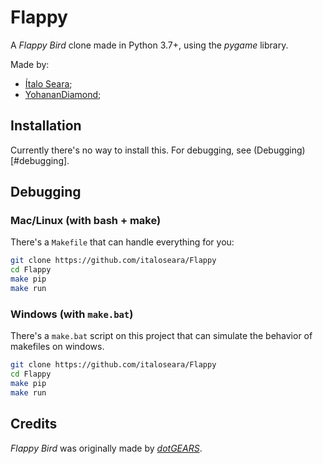 # Flappy

A *Flappy Bird* clone made in Python 3.7+, using the *pygame* library.

Made by:

* [Ítalo Seara](https://github.com/italoseara);
* [YohananDiamond](https://github.com/YohananDiamond);

## Installation

Currently there's no way to install this. For debugging, see (Debugging)[#debugging].

## Debugging <a href="#debugging"></a>

### Mac/Linux (with bash + make)

There's a `Makefile` that can handle everything for you:

```bash
git clone https://github.com/italoseara/Flappy
cd Flappy
make pip
make run
```

### Windows (with `make.bat`)

There's a `make.bat` script on this project that can simulate the
behavior of makefiles on windows.

```bash
git clone https://github.com/italoseara/Flappy
cd Flappy
make pip
make run
```

<!-- TODO: VSCode -->

## Credits

*Flappy Bird* was originally made by [*dotGEARS*](https://www.dotgears.com/).
